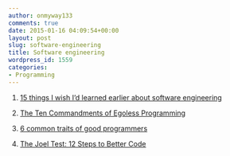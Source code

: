 ```yaml
---
author: onmyway133
comments: true
date: 2015-01-16 04:09:54+00:00
layout: post
slug: software-engineering
title: Software engineering
wordpress_id: 1559
categories:
- Programming
---
```




  1. [15 things I wish I’d learned earlier about software engineering](https://medium.com/@kyleve/15-things-i-wish-id-learned-earlier-about-software-engineering-c9a4b16d36de)


  2. [The Ten Commandments of Egoless Programming](http://blog.codinghorror.com/the-ten-commandments-of-egoless-programming/)


  3. [6 common traits of good programmers](http://www.royvanrijn.com/blog/2013/12/6-traits-of-good-programmers/)


  4. [The Joel Test: 12 Steps to Better Code](http://www.joelonsoftware.com/articles/fog0000000043.html)


